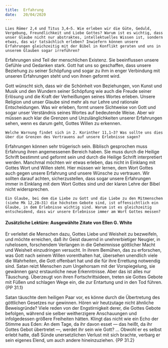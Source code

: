 ```yaml
---
title:  Erfahrung
date:   20/04/2020
---
```


`Lies Römer 2,4 und Titus 3,4–5. Wie erleben wir die Güte, Geduld, Vergebung, Freundlichkeit und Liebe Gottes? Warum ist es wichtig, dass unser Glaube nicht nur abstraktes, intellektuelles Wissen ist, sondern etwas, das wir tatsächlich erleben? Inwiefern können unsere Erfahrungen gleichzeitig mit der Bibel in Konflikt geraten und uns in unserem Glauben sogar irreführen?`

Erfahrungen sind Teil der menschlichen Existenz. Sie beeinflussen unsere Gefühle und Gedanken stark. Gott hat uns so geschaffen, dass unsere Beziehung zu seiner Schöpfung und sogar zu ihm in enger Verbindung mit unseren Erfahrungen steht und von ihnen geformt wird.

Gott wünscht sich, dass wir die Schönheit von Beziehungen, von Kunst und Musik und den Wundern seiner Schöpfung wie auch die Freude seiner Erlösung und die Kraft der Verheißungen seines Wortes erleben. Unsere Religion und unser Glaube sind mehr als nur Lehre und rationale Entscheidungen. Was wir erleben, formt unsere Sichtweise von Gott und sogar unser Verständnis seines Wortes auf bedeutende Weise. Aber wir müssen auch klar die Grenzen und Unzulänglichkeiten unserer Erfahrungen sehen, wenn es darum geht, Gottes Willen zu erkennen.

`Welche Warnung findet sich in 2. Korinther 11,1–3? Was sollte uns dies über die Grenzen des Vertrauens auf unsere Erlebnisse sagen?`

Erfahrungen können sehr trügerisch sein. Biblisch gesprochen muss Erfahrung ihren angemessenen Bereich haben. Sie muss durch die Heilige Schrift bestimmt und geformt sein und durch die Heilige Schrift interpretiert werden. Manchmal möchten wir etwas erleben, das nicht in Einklang mit Gottes Wort und Willen steht. Hier müssen wir lernen, dem Wort Gottes auch gegen unsere Erfahrung und unsere Wünsche zu vertrauen. Wir sollten darauf achten, sicherzustellen, dass sogar unsere Erfahrungen immer in Einklang mit dem Wort Gottes sind und der klaren Lehre der Bibel nicht widersprechen.

`Ein Glaube, bei dem die Liebe zu Gott und die Liebe zu den Mitmenschen (siehe Mk 12,28–31) die höchsten Gebote sind, ist offensichtlich ein Glaube, in dem Erlebnisse wichtig sind. Warum ist es gleichzeitig entscheidend, dass wir unsere Erlebnisse immer am Wort Gottes messen?`

#### Zusätzliche Lektüre: Ausgewählte Zitate von Ellen G. White

Er verleitet die Menschen dazu, Gottes Liebe und Weisheit zu bezweifeln, und möchte erreichen, daß ihr Geist dauernd in unehrerbietiger Neugier, in ruhelosem, forschendem Verlangen in die Geheimnisse göttlicher Macht und Weisheit einzudringen versucht. In ihrem Bemühen, das zu erforschen, was Gott nach seinem Willen vorenthalten hat, übersehen unendlich viele die Wahrheiten, die Gott offenbart hat und die für ihre Errettung notwendig sind. Satan reizt Menschen zum Ungehorsam mit der Vorspiegelung, sie gewännen ganz erstaunliche neue Erkenntnisse. Aber das ist alles nur Täuschung. Überzeugt von ihren Fortschrittsideen, treten sie Gottes Gebote mit Füßen und schlagen Wege ein, die zur Entartung und in den Tod führen. {PP 31.1}

Satan täuschte dem heiligen Paar vor, es könne durch die Übertretung des göttlichen Gesetzes nur gewinnen. Hören wir heutzutage nicht ähnliche Beweisgründe? Viele reden von der Engstirnigkeit derer, die Gottes Gebote befolgen, während sie selber weitherzigere Anschauungen und infolgedessen größere Freiheiten hätten. Klingt das nicht wie ein Echo der Stimme aus Eden: An dem Tage, da ihr davon esset — das heißt, da ihr Gottes Gebot übertretet —, werdet ihr sein wie Gott? ... Obwohl er es selbst erlebt hatte, daß Sünde unersetzlichen Verlust mit sich brachte, verbarg er sein eigenes Elend, um auch andere hineinzuziehen. {PP 31.2}